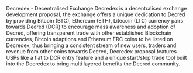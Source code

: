 Decredex - Decentralised Exchange
Decredex is a decentralised exchange development proposal, the exchange offers a unique dedication to Decred  by providing Bitcoin (BTC), Ethereum (ETH), Litecoin (LTC) currency pairs towards Decred (DCR) to encourage mass awareness and adoption of Decred, offering transparent trade with other established Blockchain currencies, Bitcoin adaptions and Ethereum ERC coins to be listed on Decredex, thus bringing a consistent stream of new users, traders and revenue from other coins towards Decred, Decredex proposal features USPs like a fiat to DCR entry feature and a unique start/stop trade tool built into the Decredex to bring multi layered benefits the Decred community.  